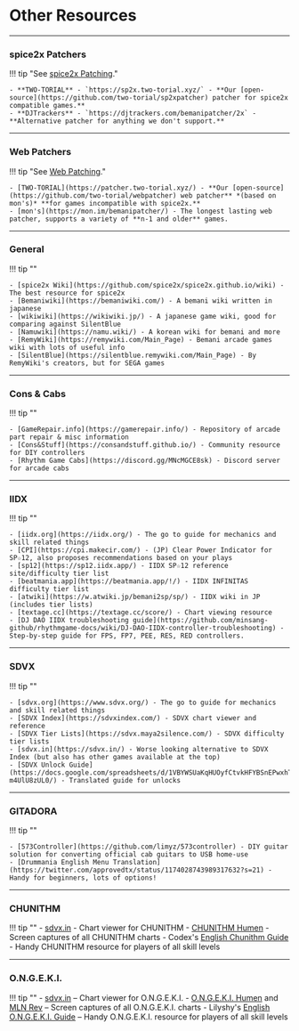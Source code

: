 # Other Resources

---
### spice2x Patchers
!!! tip "See [spice2x Patching](./extras/patchsp2x.md)."

	- **TWO-TORIAL** - `https://sp2x.two-torial.xyz/` - **Our [open-source](https://github.com/two-torial/sp2xpatcher) patcher for spice2x compatible games.**
	- **DJTrackers** - `https://djtrackers.com/bemanipatcher/2x` - **Alternative patcher for anything we don't support.**

---
### Web Patchers

!!! tip "See [Web Patching](./extras/patchweb.md)."

	- [TWO-TORIAL](https://patcher.two-torial.xyz/) - **Our [open-source](https://github.com/two-torial/webpatcher) web patcher** *(based on mon's)* **for games incompatible with spice2x.**
	- [mon's](https://mon.im/bemanipatcher/) - The longest lasting web patcher, supports a variety of **n-1 and older** games.

---
### General

!!! tip ""

	- [spice2x Wiki](https://github.com/spice2x/spice2x.github.io/wiki) - The best resource for spice2x
	- [Bemaniwiki](https://bemaniwiki.com/) - A bemani wiki written in japanese
	- [wikiwiki](https://wikiwiki.jp/) - A japanese game wiki, good for comparing against SilentBlue
	- [Namuwiki](https://namu.wiki/) - A korean wiki for bemani and more 
	- [RemyWiki](https://remywiki.com/Main_Page) - Bemani arcade games wiki with lots of useful info
	- [SilentBlue](https://silentblue.remywiki.com/Main_Page) - By RemyWiki's creators, but for SEGA games

---
### Cons & Cabs

!!! tip ""

	- [GameRepair.info](https://gamerepair.info/) - Repository of arcade part repair & misc information
	- [Cons&Stuff](https://consandstuff.github.io/) - Community resource for DIY controllers
	- [Rhythm Game Cabs](https://discord.gg/MNcMGCE8sk) - Discord server for arcade cabs

---
### IIDX

!!! tip ""

	- [iidx.org](https://iidx.org/) - The go to guide for mechanics and skill related things
	- [CPI](https://cpi.makecir.com/) - (JP) Clear Power Indicator for SP☆12, also proposes recommendations based on your plays
	- [sp12](https://sp12.iidx.app/) - IIDX SP☆12 reference site/difficulty tier list
	- [beatmania.app](https://beatmania.app/!/) - IIDX INFINITAS difficulty tier list
	- [atwiki](https://w.atwiki.jp/bemani2sp/sp/) - IIDX wiki in JP (includes tier lists)
	- [textage.cc](https://textage.cc/score/) - Chart viewing resource
	- [DJ DAO IIDX troubleshooting guide](https://github.com/minsang-github/rhythmgame-docs/wiki/DJ-DAO-IIDX-controller-troubleshooting) - Step-by-step guide for FPS, FP7, PEE, RES, RED controllers.

---
### SDVX

!!! tip ""

	- [sdvx.org](https://www.sdvx.org/) - The go to guide for mechanics and skill related things
	- [SDVX Index](https://sdvxindex.com/) - SDVX chart viewer and reference
	- [SDVX Tier Lists](https://sdvx.maya2silence.com/) - SDVX difficulty tier lists
	- [sdvx.in](https://sdvx.in/) - Worse looking alternative to SDVX Index (but also has other games available at the top)
	- [SDVX Unlock Guide](https://docs.google.com/spreadsheets/d/1VBYWSUaKqHUOyfCtvkHFYBSnEPwxhTh8-m4UlU8zUL0/) - Translated guide for unlocks

---
### GITADORA

!!! tip ""

	- [573Controller](https://github.com/limyz/573controller) - DIY guitar solution for converting official cab guitars to USB home-use
	- [Drummania English Menu Translation](https://twitter.com/approvedtx/status/1174028743989317632?s=21) - Handy for beginners, lots of options!

---

### CHUNITHM

!!! tip ""
	- [sdvx.in](https://sdvx.in/chunithm.html) - Chart viewer for CHUNITHM
	- [CHUNITHM Humen](https://www.youtube.com/@chunithm_humen) - Screen captures of all CHUNITHM charts
	- Codex's [English Chunithm Guide](https://chunithm.org) -
	Handy CHUNITHM resource for players of all skill levels

---

### O.N.G.E.K.I.

!!! tip ""
	- [sdvx.in](https://sdvx.in/ongeki.html) – Chart viewer for O.N.G.E.K.I.
	- [O.N.G.E.K.I. Humen](https://www.youtube.com/@ongeki_humen) and [MLN Rev](https://www.youtube.com/@MLN_Rev) – Screen captures of all O.N.G.E.K.I. charts
	- Lilyshy's [English O.N.G.E.K.I. Guide](https://docs.google.com/document/d/1HKCW7DWjYRnVjCmPzrQwDKC0wKTi41X-Y-dP1-ygliU/view) –
	Handy O.N.G.E.K.I. resource for players of all skill levels
